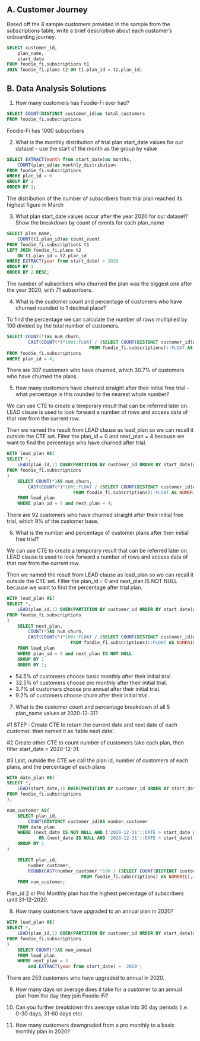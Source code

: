 ## A. Customer Journey

Based off the 8 sample customers provided in the sample from the subscriptions table, write a brief description about each customer’s onboarding journey.

````sql
SELECT customer_id,
	plan_name,
	start_date
FROM foodie_fi.subscriptions t1
JOIN foodie_fi.plans t2 ON t1.plan_id = t2.plan_id;
````
  

## B. Data Analysis Solutions

1. How many customers has Foodie-Fi ever had?
````sql
SELECT COUNT(DISTINCT customer_id)as total_customers
FROM foodie_fi.subscriptions
````
Foodie-Fi has 1000 subscribers

2. What is the monthly distribution of trial plan start_date values for our dataset - use the start of the month as the group by value
```sql
SELECT EXTRACT(month from start_date)as months,
	COUNT(plan_id)as monthly_distribution
FROM foodie_fi.subscriptions
WHERE plan_id = 0
GROUP BY 1
ORDER BY 1;
```
The distribution of the number of subscribers from trial plan reached its highest figure in March

3. What plan start_date values occur after the year 2020 for our dataset? Show the breakdown by count of events for each plan_name
```sql
SELECT plan_name,
	COUNT(t1.plan_id)as count_event
FROM foodie_fi.subscriptions t1
LEFT JOIN foodie_fi.plans t2
	ON t1.plan_id = t2.plan_id
WHERE EXTRACT(year from start_date) > 2020
GROUP BY 1
ORDER BY 2 DESC;
```
The number of subscribers who churned the plan was the biggest one after the year 2020, with 71 subscribers.

4. What is the customer count and percentage of customers who have churned rounded to 1 decimal place?

To find the percentage we can calculate the number of rows multiplied by 100 divided by the total number of customers.
```sql
SELECT COUNT(*)as num_churn,
		CAST(COUNT(*)*100::FLOAT / (SELECT COUNT(DISTINCT customer_id)as total_customer
							   FROM foodie_fi.subscriptions)::FLOAT AS NUMERIC)as pct_churn
FROM foodie_fi.subscriptions
WHERE plan_id = 4;
```
There are 307 customers who have churned, which 30.7% of customers who have churned the plans.

5. How many customers have churned straight after their initial free trial - what percentage is this rounded to the nearest whole number?

We can use CTE to create a temporary result that can be referred later on. LEAD clause is used to look forward a number of rows and access data of that row from the current row.

Then we named the result from LEAD clause as lead_plan so we can recall it outside the CTE set. Filter the plan_id = 0 and next_plan = 4 because we want to find the percentage who have churned after trial.

```sql
WITH lead_plan AS(
SELECT *,
	LEAD(plan_id,1) OVER(PARTITION BY customer_id ORDER BY start_date)as next_plan
FROM foodie_fi.subscriptions
)
	SELECT COUNT(*)AS num_churn,
		CAST(COUNT(*)*100::FLOAT / (SELECT COUNT(DISTINCT customer_id)as total_customer
						 FROM foodie_fi.subscriptions)::FLOAT AS NUMERIC)as pct_churn
	FROM lead_plan
	WHERE plan_id = 0 and next_plan = 4;
```
There are 92 customers who have churned straight after their initial free trial, which 9% of the customer base.

6. What is the number and percentage of customer plans after their initial free trial?

We can use CTE to create a temporary result that can be referred later on. LEAD clause is used to look forward a number of rows and access data of that row from the current row.

Then we named the result from LEAD clause as lead_plan so we can recall it outside the CTE set. Filter the plan_id = 0 and next_plan IS NOT NULL because we want to find the percentage after trial plan.
```sql
WITH lead_plan AS(
SELECT *,
	LEAD(plan_id,1) OVER(PARTITION BY customer_id ORDER BY start_date)as next_plan
FROM foodie_fi.subscriptions
)
	SELECT next_plan,
		COUNT(*)AS num_churn,
		CAST(COUNT(*)*100::FLOAT / (SELECT COUNT(DISTINCT customer_id)as total_customer
						FROM foodie_fi.subscriptions)::FLOAT AS NUMERIC)as pct_churn
	FROM lead_plan
	WHERE plan_id = 0 and next_plan IS NOT NULL
	GROUP BY 1
	ORDER BY 1;
```
- 54.5% of customers choose basic monthly after their initial trial.
- 32.5% of customers choose pro monthly after their initial trial.
- 3.7% of customers choose pro annual after their initial trial.
- 9.2% of customers choose churn after their initial trial.

7. What is the customer count and percentage breakdown of all 5 plan_name values at 2020-12-31?

#1 STEP : Create CTE to return the current date and next date of each customer. then named it as ‘table next date’.

#2 Create other CTE to count number of customers take each plan, then filter start_date < 2020-12-31.

#3 Last, outside the CTE we call the plan id, number of customers of each plans, and the percentage of each plans
```sql
WITH date_plan AS(
SELECT *,
	LEAD(start_date,1) OVER(PARTITION BY customer_id ORDER BY start_date)as next_date
FROM foodie_fi.subscriptions
),

num_customer AS(
	SELECT plan_id,
		COUNT(DISTINCT customer_id)AS number_customer
	FROM date_plan
	WHERE (next_date IS NOT NULL AND ('2020-12-31'::DATE > start_date AND '2020-12-31'::DATE < next_date))
        	OR (next_date IS NULL AND '2020-12-31'::DATE > start_date)
	GROUP BY 1
)

	SELECT plan_id,
		number_customer,
		ROUND(CAST(number_customer *100 / (SELECT COUNT(DISTINCT customer_id)as total_customer
							FROM foodie_fi.subscriptions) AS NUMERIC),2)as pct_each_plan
	FROM num_customer;
```
Plan_id 2 or Pro Monthly plan has the highest percentage of subscribers until 31-12-2020.

8. How many customers have upgraded to an annual plan in 2020?
```sql
WITH lead_plan AS(
SELECT *,
	LEAD(plan_id,1) OVER(PARTITION BY customer_id ORDER BY start_date)as next_plan
FROM foodie_fi.subscriptions
)
	SELECT COUNT(*)AS num_annual
	FROM lead_plan
	WHERE next_plan = 3
		and EXTRACT(year from start_date) = '2020';
```
There are 253 customers who have upgraded to annual in 2020.

9. How many days on average does it take for a customer to an annual plan from the day they join Foodie-Fi?


17. Can you further breakdown this average value into 30 day periods (i.e. 0-30 days, 31-60 days etc)
18. How many customers downgraded from a pro monthly to a basic monthly plan in 2020?

